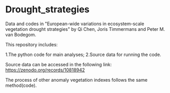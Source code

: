 # Drought_strategies
Data and codes in "European-wide variations in ecosystem-scale vegetation drought strategies" by Qi Chen, Joris Timmermans and Peter M. van Bodegom.

This repository includes:

1.The python code for main analyses;
2.Source data for running the code.

Source data can be accessed in the following link:
https://zenodo.org/records/10818942

The process of other anomaly vegetation indexes follows the same method(code).
